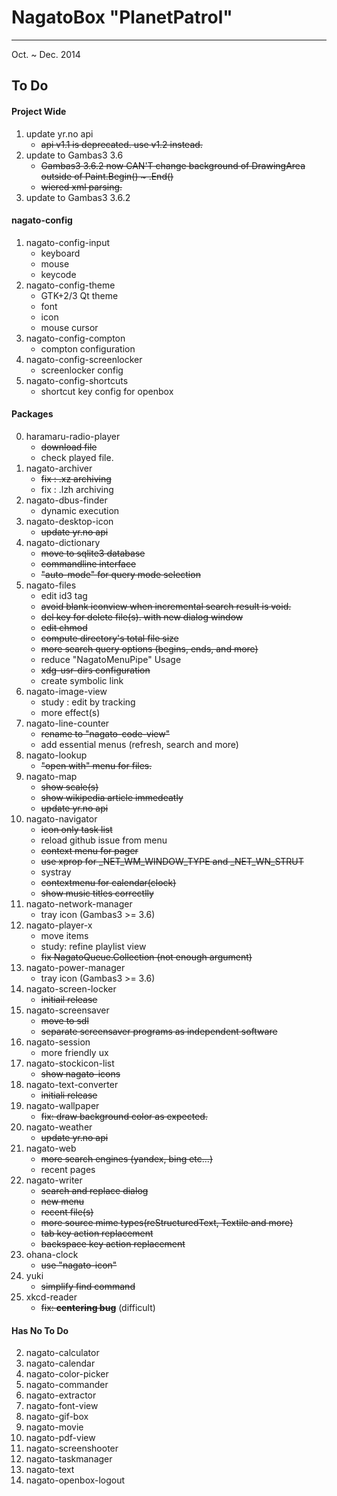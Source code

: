 # NagatoBox "PlanetPatrol"

----

Oct. ~ Dec. 2014

## To Do

#### Project Wide

1. update yr.no api
    + ~~api v1.1 is deprecated. use v1.2 instead.~~
2. update to Gambas3 3.6
    + ~~Gambas3 3.6.2 now CAN'T change background of DrawingArea outside of Paint.Begin() ~ .End()~~
    + ~~wiered xml parsing.~~
3. update to Gambas3 3.6.2

#### nagato-config

1. nagato-config-input
    + keyboard
    + mouse
    + keycode
2. nagato-config-theme
    + GTK+2/3 Qt theme
    + font
    + icon
    + mouse cursor
3. nagato-config-compton
    + compton configuration
4. nagato-config-screenlocker
    + screenlocker config
5. nagato-config-shortcuts
    + shortcut key config for openbox

#### Packages

0. haramaru-radio-player
    + ~~download file~~
    + check played file.
1. nagato-archiver
    + ~~fix : .xz archiving~~
    + fix : .lzh archiving
5. nagato-dbus-finder
    + dynamic execution
2. nagato-desktop-icon
    + ~~update yr.no api~~
7. nagato-dictionary
    + ~~move to sqlite3 database~~
    + ~~commandline interface~~
    + ~~"auto-mode" for query mode selection~~
9. nagato-files
    + edit id3 tag
    + ~~avoid blank iconview when incremental search result is void.~~
    + ~~del key for delete file(s). with new dialog window~~
    + ~~edit chmod~~
    + ~~compute directory's total file size~~
    + ~~more search query options (begins, ends, and more)~~
    + reduce "NagatoMenuPipe" Usage
    + ~~xdg-usr-dirs configuration~~
    + create symbolic link
12. nagato-image-view
    + study : edit by tracking
    + more effect(s)
14. nagato-line-counter
    + ~~rename to "nagato-code-view"~~
    + add essential menus (refresh, search and more)
15. nagato-lookup
    + ~~"open with" menu for files.~~
16. nagato-map
    + ~~show scale(s)~~
    + ~~show wikipedia article immedeatly~~
    + ~~update yr.no api~~
18. nagato-navigator
    + ~~icon only task list~~
    + reload github issue from menu
    + ~~context menu for pager~~
    + ~~use xprop for \_NET_WM_WINDOW_TYPE and \_NET_WN_STRUT~~
    + systray
    + ~~contextmenu for calendar(clock)~~
    + ~~show music titles correctlly~~
19. nagato-network-manager
    + tray icon (Gambas3 >= 3.6)
21. nagato-player-x
    + move items
    + study: refine playlist view
    + ~~fix NagatoQueue.Collection (not enough argument)~~
22. nagato-power-manager
    + tray icon (Gambas3 >= 3.6)
22. nagato-screen-locker
    + ~~initiail release~~
23. nagato-screensaver
    + ~~move to sdl~~
    + ~~separate screensaver programs as independent software~~
25. nagato-session
    + more friendly ux
26. nagato-stockicon-list
    + ~~show nagato-icons~~
26. nagato-text-converter
    + ~~initiali release~~
29. nagato-wallpaper
    + ~~fix: draw background color as expected.~~
30. nagato-weather
    + ~~update yr.no api~~
31. nagato-web
    + ~~more search engines (yandex, bing etc...)~~
    + recent pages
32. nagato-writer
    + ~~search and replace dialog~~
    + ~~new menu~~
    + ~~recent file(s)~~
    + ~~more source mime types(reStructuredText, Textile and more)~~
    + ~~tab key action replacement~~
    + ~~backspace key action replacement~~
1. ohana-clock
    + ~~use "nagato-icon"~~
33. yuki
    + ~~simplify find command~~
23. xkcd-reader
    + ~~fix: **centering bug**~~ (difficult)

#### Has No To Do 

2. nagato-calculator
3. nagato-calendar
4. nagato-color-picker
5. nagato-commander
8. nagato-extractor
10. nagato-font-view
11. nagato-gif-box
17. nagato-movie
20. nagato-pdf-view
24. nagato-screenshooter
27. nagato-taskmanager
28. nagato-text
3. nagato-openbox-logout
